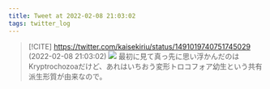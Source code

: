 ```yaml
---
title: Tweet at 2022-02-08 21:03:02
tags: twitter_log
---
```


> [!CITE] https://twitter.com/kaisekiriu/status/1491019740751745029 (2022-02-08 21:03:02)
> ![](https://twitter.com/kaisekiriu/status/1491019740751745029)
> 最初に見て真っ先に思い浮かんだのはKryptrochozoaだけど、あれはいちおう変形トロコフォア幼生という共有派生形質が由来なので。
